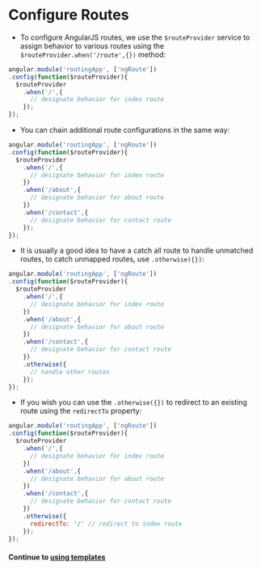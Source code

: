 # Configure Routes
* To configure AngularJS routes, we use the `$routeProvider` service to assign behavior to various routes using the `$routeProvider.when('/route',{})` method:
  
```javascript
angular.module('routingApp', ['ngRoute'])
.config(function($routeProvider){
  $routeProvider
    .when('/',{
      // designate behavior for index route
    });
});
```
  
* You can chain additional route configurations in the same way:
  
```javascript
angular.module('routingApp', ['ngRoute'])
.config(function($routeProvider){
  $routeProvider
    .when('/',{
      // designate behavior for index route
    })
    .when('/about',{
      // designate behavior for about route
    })
    .when('/contact',{
      // designate behavior for contact route
    });
});
```
  
* It is usually a good idea to have a catch all route to handle unmatched routes, to catch unmapped routes, use `.otherwise({})`:
  
```javascript
angular.module('routingApp', ['ngRoute'])
.config(function($routeProvider){
  $routeProvider
    .when('/',{
      // designate behavior for index route
    })
    .when('/about',{
      // designate behavior for about route
    })
    .when('/contact',{
      // designate behavior for contact route
    })
    .otherwise({
      // handle other routes
    });
});
```
  
* If you wish you can use the `.otherwise({})` to redirect to an existing route using the `redirectTo` property:
  
```javascript
angular.module('routingApp', ['ngRoute'])
.config(function($routeProvider){
  $routeProvider
    .when('/',{
      // designate behavior for index route
    })
    .when('/about',{
      // designate behavior for about route
    })
    .when('/contact',{
      // designate behavior for contact route
    })
    .otherwise({
      redirectTo: '/' // redirect to index route
    });
});
```
  
#### Continue to [using templates](5_templates.md)